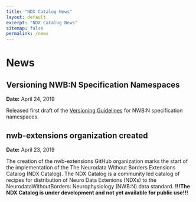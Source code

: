 ```yaml
---
title: "NDX Catalog News"
layout: default
excerpt: "NDX Catalog News"
sitemap: false
permalink: /news
---
```


# News

## Versioning NWB:N Specification Namespaces
**Date:** April 24, 2019

Released first draft of the <a href="{{ site.url }}{{ site.baseurl }}/versioning_guidelines">Versioning Guidelines</a> for NWB:N specification namespaces.


## nwb-extensions organization created
**Date:** April 23, 2019

The creation of the nwb-extensions GitHub organization marks the start of the implementation of the The Neurodata Without Borders Extensions Catalog (NDX Catalog). The NDX Catalog is a community led catalog of recipes for distribution of Neuro Data Extenions (NDXs) to the NeurodataWithoutBorders: Neurophysiology (NWB:N) data standard. **!!!The NDX Catalog is under development and not yet available for public use!!!**

